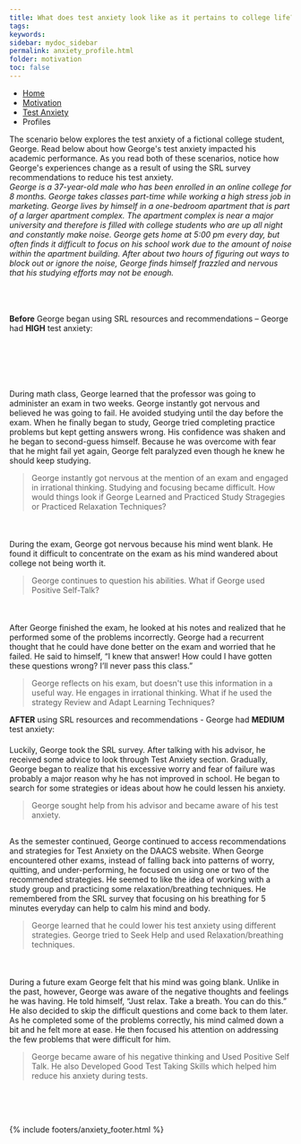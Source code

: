 ```yaml
---
title: What does test anxiety look like as it pertains to college life?
tags: 
keywords: 
sidebar: mydoc_sidebar
permalink: anxiety_profile.html
folder: motivation
toc: false
---
```


<ul class="breadcrumb">
    <li><a href="index.html">Home</a></li>
    <li><a href="motivation.html">Motivation</a></li>
    <li><a href="anxiety.html">Test Anxiety</a></li>
    <li class="active">Profiles</li>
</ul>
The scenario below explores the test anxiety of a fictional college student, George. Read below about how George's test anxiety impacted his academic performance. As you read both of these scenarios, notice how George's experiences change as a result of using the SRL survey recommendations to reduce his test anxiety. 

<div markdown="span" class="alert alert-info" role="alert"><i class="fa fa-info-circle">
George is a 37-year-old male who has been enrolled in an online college for 8 months. George takes classes part-time while working a high stress job in marketing. George lives by himself in a one-bedroom apartment that is part of a larger apartment complex. The apartment complex is near a major university and therefore is filled with college students who are up all night and constantly make noise. George gets home at 5:00 pm every day, but often finds it difficult to focus on his school work due to the amount of noise within the apartment building. After about two hours of figuring out ways to block out or ignore the noise, George finds himself frazzled and nervous that his studying efforts may not be enough.</i> 

</div>

<br>
<br>
<br>

**Before** George began using SRL resources and recommendations – George had **HIGH** test anxiety:

<div class="col-md-6" style="margin-top: 100px">
During math class, George learned that the professor was going to administer an exam in two weeks. George instantly got nervous and believed he was going to fail. He avoided studying until the day before the exam. When he finally began to study, George tried completing practice problems but kept getting answers wrong. His confidence was shaken and he began to second-guess himself. Because he was overcome with fear that he might fail yet again, George felt paralyzed even though he knew he should keep studying. 
</div><div class="col-md-6"><blockquote class="oval-thought">
George instantly got nervous at the mention of an exam and engaged in irrational thinking. Studying and focusing became difficult. How would things look if George Learned and Practiced Study Stragegies or Practiced Relaxation Techniques?
</blockquote></div>
<div class="col-md-6" style="margin-top: 50px"> <!-- Adjust the margin-top until the text displays where you want -->
During the exam, George got nervous because his mind went blank. He found it difficult to concentrate on the exam as his mind wandered about college not being worth it.
</div><div class="col-md-6"><blockquote class="oval-thought">
George continues to question his abilities. What if George used Positive Self-Talk?
</blockquote></div>
<div class="col-md-6" style="margin-top: 50px"> <!-- Adjust the margin-top until the text displays where you want -->
After George finished the exam, he looked at his notes and realized that he performed some of the problems incorrectly. George had a recurrent thought that he could have done better on the exam and worried that he failed. He said to himself, “I knew that answer! How could I have gotten these questions wrong? I’ll never pass this class.”
</div><div class="col-md-6"><blockquote class="oval-thought">
George reflects on his exam, but doesn't use this information in a useful way. He engages in irrational thinking. What if he used the strategy Review and Adapt Learning Techniques?
</blockquote></div>


**AFTER** using SRL resources and recommendations - George had **MEDIUM** test anxiety:

<div class="col-md-6" style="margin-top: 20px"> <!-- Adjust the margin-top until the text displays where you want -->
Luckily, George took the SRL survey. After talking with his advisor, he received some advice to look through Test Anxiety section. Gradually, George began to realize that his excessive worry and fear of failure was probably a major reason why he has not improved in school. He began to search for some strategies or ideas about how he could lessen his anxiety.
</div><div class="col-md-6"><blockquote class="oval-thought">
George sought help from his advisor and became aware of his test anxiety.
</blockquote></div>
 
 <div class="col-md-6" style="margin-top: 30px"> <!-- Adjust the margin-top until the text displays where you want -->
As the semester continued, George continued to access recommendations and strategies for Test Anxiety on the DAACS website. When George encountered other exams, instead of falling back into patterns of worry, quitting, and under-performing, he focused on using one or two of the recommended strategies. He seemed to like the idea of working with a study group and practicing some relaxation/breathing techniques. He remembered from the SRL survey that focusing on his breathing for 5 minutes everyday can help to calm his mind and body.
</div><div class="col-md-6"><blockquote class="oval-thought">
George learned that he could lower his test anxiety using different strategies. George tried to Seek Help and used Relaxation/breathing techniques.
</blockquote></div>
<div class="col-md-6" style="margin-top: 50px"> <!-- Adjust the margin-top until the text displays where you want -->
During a future exam George felt that his mind was going blank. Unlike in the past, however, George was aware of the negative thoughts and feelings he was having. He told himself, “Just relax. Take a breath. You can do this.” He also decided to skip the difficult questions and come back to them later. As he completed some of the problems correctly, his mind calmed down a bit and he felt more at ease. He then focused his attention on addressing the few problems that were difficult for him.
</div><div class="col-md-6"><blockquote class="oval-thought">
George became aware of his negative thinking and Used Positive Self Talk. He also Developed Good Test Taking Skills which helped him reduce his anxiety during tests.
</blockquote></div>

<br>
<br>
<br>

{% include footers/anxiety_footer.html %}




